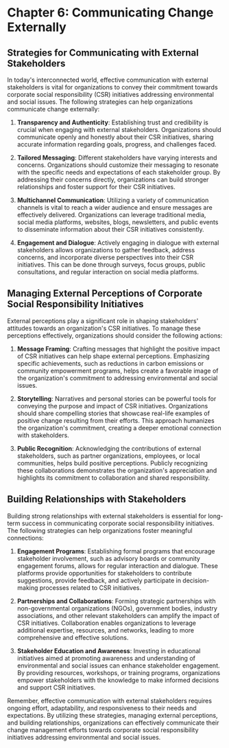 Chapter 6: Communicating Change Externally
==========================================

Strategies for Communicating with External Stakeholders
-------------------------------------------------------

In today's interconnected world, effective communication with external stakeholders is vital for organizations to convey their commitment towards corporate social responsibility (CSR) initiatives addressing environmental and social issues. The following strategies can help organizations communicate change externally:

1. **Transparency and Authenticity**: Establishing trust and credibility is crucial when engaging with external stakeholders. Organizations should communicate openly and honestly about their CSR initiatives, sharing accurate information regarding goals, progress, and challenges faced.

2. **Tailored Messaging**: Different stakeholders have varying interests and concerns. Organizations should customize their messaging to resonate with the specific needs and expectations of each stakeholder group. By addressing their concerns directly, organizations can build stronger relationships and foster support for their CSR initiatives.

3. **Multichannel Communication**: Utilizing a variety of communication channels is vital to reach a wider audience and ensure messages are effectively delivered. Organizations can leverage traditional media, social media platforms, websites, blogs, newsletters, and public events to disseminate information about their CSR initiatives consistently.

4. **Engagement and Dialogue**: Actively engaging in dialogue with external stakeholders allows organizations to gather feedback, address concerns, and incorporate diverse perspectives into their CSR initiatives. This can be done through surveys, focus groups, public consultations, and regular interaction on social media platforms.

Managing External Perceptions of Corporate Social Responsibility Initiatives
----------------------------------------------------------------------------

External perceptions play a significant role in shaping stakeholders' attitudes towards an organization's CSR initiatives. To manage these perceptions effectively, organizations should consider the following actions:

1. **Message Framing**: Crafting messages that highlight the positive impact of CSR initiatives can help shape external perceptions. Emphasizing specific achievements, such as reductions in carbon emissions or community empowerment programs, helps create a favorable image of the organization's commitment to addressing environmental and social issues.

2. **Storytelling**: Narratives and personal stories can be powerful tools for conveying the purpose and impact of CSR initiatives. Organizations should share compelling stories that showcase real-life examples of positive change resulting from their efforts. This approach humanizes the organization's commitment, creating a deeper emotional connection with stakeholders.

3. **Public Recognition**: Acknowledging the contributions of external stakeholders, such as partner organizations, employees, or local communities, helps build positive perceptions. Publicly recognizing these collaborations demonstrates the organization's appreciation and highlights its commitment to collaboration and shared responsibility.

Building Relationships with Stakeholders
----------------------------------------

Building strong relationships with external stakeholders is essential for long-term success in communicating corporate social responsibility initiatives. The following strategies can help organizations foster meaningful connections:

1. **Engagement Programs**: Establishing formal programs that encourage stakeholder involvement, such as advisory boards or community engagement forums, allows for regular interaction and dialogue. These platforms provide opportunities for stakeholders to contribute suggestions, provide feedback, and actively participate in decision-making processes related to CSR initiatives.

2. **Partnerships and Collaborations**: Forming strategic partnerships with non-governmental organizations (NGOs), government bodies, industry associations, and other relevant stakeholders can amplify the impact of CSR initiatives. Collaboration enables organizations to leverage additional expertise, resources, and networks, leading to more comprehensive and effective solutions.

3. **Stakeholder Education and Awareness**: Investing in educational initiatives aimed at promoting awareness and understanding of environmental and social issues can enhance stakeholder engagement. By providing resources, workshops, or training programs, organizations empower stakeholders with the knowledge to make informed decisions and support CSR initiatives.

Remember, effective communication with external stakeholders requires ongoing effort, adaptability, and responsiveness to their needs and expectations. By utilizing these strategies, managing external perceptions, and building relationships, organizations can effectively communicate their change management efforts towards corporate social responsibility initiatives addressing environmental and social issues.
